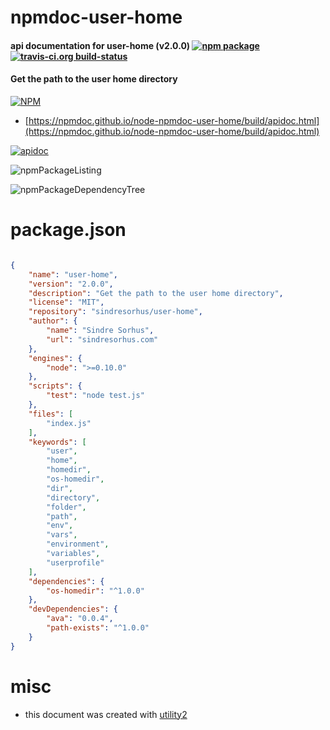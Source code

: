 # npmdoc-user-home

#### api documentation for  user-home (v2.0.0)  [![npm package](https://img.shields.io/npm/v/npmdoc-user-home.svg?style=flat-square)](https://www.npmjs.org/package/npmdoc-user-home) [![travis-ci.org build-status](https://api.travis-ci.org/npmdoc/node-npmdoc-user-home.svg)](https://travis-ci.org/npmdoc/node-npmdoc-user-home)

#### Get the path to the user home directory

[![NPM](https://nodei.co/npm/user-home.png?downloads=true&downloadRank=true&stars=true)](https://www.npmjs.com/package/user-home)

- [https://npmdoc.github.io/node-npmdoc-user-home/build/apidoc.html](https://npmdoc.github.io/node-npmdoc-user-home/build/apidoc.html)

[![apidoc](https://npmdoc.github.io/node-npmdoc-user-home/build/screenCapture.buildCi.browser.%252Ftmp%252Fbuild%252Fapidoc.html.png)](https://npmdoc.github.io/node-npmdoc-user-home/build/apidoc.html)

![npmPackageListing](https://npmdoc.github.io/node-npmdoc-user-home/build/screenCapture.npmPackageListing.svg)

![npmPackageDependencyTree](https://npmdoc.github.io/node-npmdoc-user-home/build/screenCapture.npmPackageDependencyTree.svg)



# package.json

```json

{
    "name": "user-home",
    "version": "2.0.0",
    "description": "Get the path to the user home directory",
    "license": "MIT",
    "repository": "sindresorhus/user-home",
    "author": {
        "name": "Sindre Sorhus",
        "url": "sindresorhus.com"
    },
    "engines": {
        "node": ">=0.10.0"
    },
    "scripts": {
        "test": "node test.js"
    },
    "files": [
        "index.js"
    ],
    "keywords": [
        "user",
        "home",
        "homedir",
        "os-homedir",
        "dir",
        "directory",
        "folder",
        "path",
        "env",
        "vars",
        "environment",
        "variables",
        "userprofile"
    ],
    "dependencies": {
        "os-homedir": "^1.0.0"
    },
    "devDependencies": {
        "ava": "0.0.4",
        "path-exists": "^1.0.0"
    }
}
```



# misc
- this document was created with [utility2](https://github.com/kaizhu256/node-utility2)
